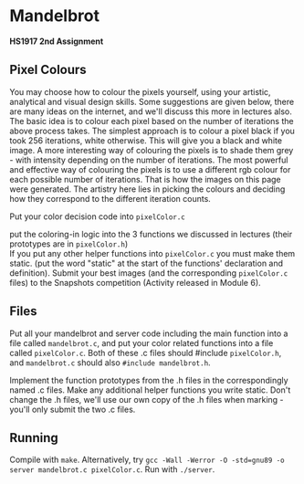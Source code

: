 # Mandelbrot
__HS1917 2nd Assignment__

## Pixel Colours

You may choose how to colour the pixels yourself, using your artistic, analytical and visual design skills.  Some suggestions are given below, there are many ideas on the internet, and we'll discuss this more in lectures also.
The basic idea is to colour each pixel based on the number of iterations the above process takes.
The simplest approach is to colour a pixel black if you took 256 iterations, white otherwise.  This will give you a black and white image.
A more interesting way of colouring the pixels is to shade them grey - with intensity depending on the number of iterations.
The most powerful and effective way of colouring the pixels is to use a different rgb colour for each possible number of iterations.  That is how the images on this page were generated.  The artistry here lies in picking the colours and deciding how they correspond to the different iteration counts.

Put your color decision code into 
`pixelColor.c`

put the coloring-in logic into the 3 functions we discussed in lectures (their prototypes are in `pixelColor.h`)  
If you put any other helper functions into `pixelColor.c` you must make them static.  (put the word "static" at the start of the functions' declaration and definition).
Submit your best images (and the corresponding `pixelColor.c` files) to the Snapshots competition (Activity released in Module 6).

## Files
Put all your mandelbrot and server code including the main function into a file called `mandelbrot.c`, and put your color related functions into a file called `pixelColor.c`.  Both of these .c files should #include `pixelColor.h`, and `mandelbrot.c` should also `#include mandelbrot.h`.  

Implement the function prototypes from the .h files in the correspondingly named .c files.  Make any additional helper functions you write static. Don't change the .h files, we'll use our own copy of the .h files when marking - you'll only submit the two .c files.

## Running
Compile with `make`. Alternatively, try `gcc -Wall -Werror -O -std=gnu89 -o server mandelbrot.c pixelColor.c`. Run with `./server`.
